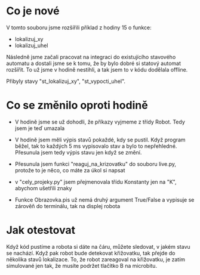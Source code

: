 # Co je nové

V tomto souboru jsme rozšířili příklad z hodiny 15 o funkce:
- lokalizuj_xy
- lokalizuj_uhel

Následně jsme začali pracovat na integraci do existujícího stavového automatu a dostali jsme se k tomu, že by bylo dobré si statový automat rozšířit. To už jsme v hodině nestihli, a tak jsem to v kódu dodělala offline.

Přibyly stavy "st_lokalizuj_xy", "st_vypocti_uhel".

# Co se změnilo oproti hodině
- V hodině jsme se už dohodli, že příkazy vyjmeme z třídy Robot. Tedy jsem je teď umazala

- V hodině jsem měli výpis stavů pokaždé, kdy se pustil. Když program běžel, tak to každých 5 ms vypisovalo stav a bylo to nepřehledné. Přesunula jsem tedy výpis stavu jen když se změní. 

- Přesunula jsem funkci "reaguj_na_krizovatku" do souboru live.py, protože to je něco, co máte za úkol si napsat

- v "cely_projeky.py" jsem přejmenovala třídu Konstanty jen na "K", abychom ušetřili znaky

- Funkce Obrazovka.pis už nemá druhý argument True/False a vypisuje se zárověň do terminálu, tak na displej robota

# Jak otestovat

Když kód pustíme a robota si dáte na čáru, můžete sledovat, v jakém stavu se nachází. Když pak robot bude detekovat křižovatku, tak přejde do několika stavů lokalizace. To, že robot zareagoval na křižovatku, je zatím simulované jen tak, že musíte podržet tlačítko B na microbitu.
